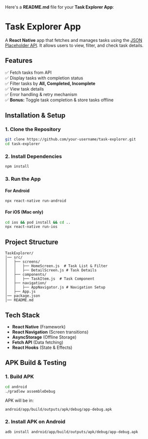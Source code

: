Here's a **README.md** file for your **Task Explorer App**:

# **Task Explorer App**

A **React Native** app that fetches and manages tasks using the [JSON Placeholder API](https://jsonplaceholder.typicode.com/todos). It allows users to view, filter, and check task details.

## **Features**
✅ Fetch tasks from API  
✅ Display tasks with completion status  
✅ Filter tasks by **All, Completed, Incomplete**  
✅ View task details  
✅ Error handling & retry mechanism  
✅ **Bonus:** Toggle task completion & store tasks offline  

## **Installation & Setup**
### **1. Clone the Repository**
```sh
git clone https://github.com/your-username/task-explorer.git
cd task-explorer
```

### **2. Install Dependencies**
```sh
npm install
```

### **3. Run the App**
#### **For Android**
```sh
npx react-native run-android
```
#### **For iOS (Mac only)**
```sh
cd ios && pod install && cd ..
npx react-native run-ios
```

## **Project Structure**
```
TaskExplorer/
│── src/
│   ├── screens/
│   │   ├── HomeScreen.js  # Task List & Filter
│   │   ├── DetailScreen.js # Task Details
│   ├── components/
│   │   ├── TaskItem.js  # Task Component
│   ├── navigation/
│   │   ├── AppNavigator.js # Navigation Setup
│   ├── App.js
│── package.json
│── README.md
```

## **Tech Stack**
- **React Native** (Framework)
- **React Navigation** (Screen transitions)
- **AsyncStorage** (Offline Storage)
- **Fetch API** (Data fetching)
- **React Hooks** (State & Effects)

## **APK Build & Testing**
### **1. Build APK**
```sh
cd android
./gradlew assembleDebug
```
APK will be in:
```
android/app/build/outputs/apk/debug/app-debug.apk
```

### **2. Install APK on Android**
```sh
adb install android/app/build/outputs/apk/debug/app-debug.apk
```